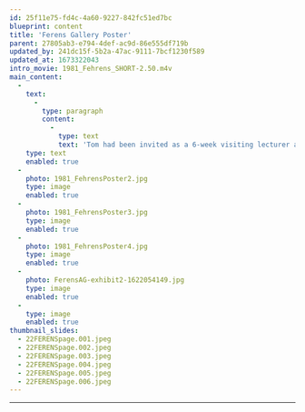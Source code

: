```yaml
---
id: 25f11e75-fd4c-4a60-9227-842fc51ed7bc
blueprint: content
title: 'Ferens Gallery Poster'
parent: 27805ab3-e794-4def-ac9d-86e555df719b
updated_by: 241dc15f-5b2a-47ac-9111-7bcf1230f589
updated_at: 1673322043
intro_movie: 1981_Fehrens_SHORT-2.50.m4v
main_content:
  -
    text:
      -
        type: paragraph
        content:
          -
            type: text
            text: 'Tom had been invited as a 6-week visiting lecturer and critic at the Hull College of Higher Education, Hull, England, as well as being a consultant on curriculum for design programs. During this 6-week period the Ferens Art Gallery exhibited Tom’s work for which he designed this poster. The poster (low budget, limited to a one-color, black) was designed to express the principles of design embedded in the process, for which Tom used his notes to plan the exhibit intended as a narrative for the audience to experience. Being a guest at Hull College Tom planned out the exhibit on an available classroom blackboard with white chalk. This literally became the means to present the exhibit for the Ferens Art Gallery.'
    type: text
    enabled: true
  -
    photo: 1981_FehrensPoster2.jpg
    type: image
    enabled: true
  -
    photo: 1981_FehrensPoster3.jpg
    type: image
    enabled: true
  -
    photo: 1981_FehrensPoster4.jpg
    type: image
    enabled: true
  -
    photo: FerensAG-exhibit2-1622054149.jpg
    type: image
    enabled: true
  -
    type: image
    enabled: true
thumbnail_slides:
  - 22FERENSpage.001.jpeg
  - 22FERENSpage.002.jpeg
  - 22FERENSpage.003.jpeg
  - 22FERENSpage.004.jpeg
  - 22FERENSpage.005.jpeg
  - 22FERENSpage.006.jpeg
---
```


---
